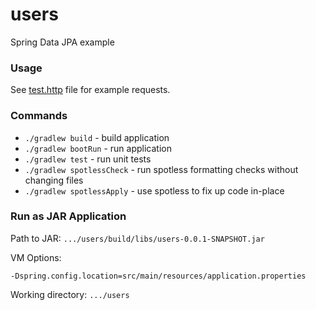 # users

Spring Data JPA example

### Usage

See [test.http](./test.http) file for example requests.

### Commands

- `./gradlew build` - build application
- `./gradlew bootRun` - run application
- `./gradlew test` - run unit tests
- `./gradlew spotlessCheck` - run spotless formatting checks without changing files
- `./gradlew spotlessApply` - use spotless to fix up code in-place

### Run as JAR Application

Path to JAR: `.../users/build/libs/users-0.0.1-SNAPSHOT.jar`

VM Options:
```
-Dspring.config.location=src/main/resources/application.properties
```

Working directory: `.../users`
